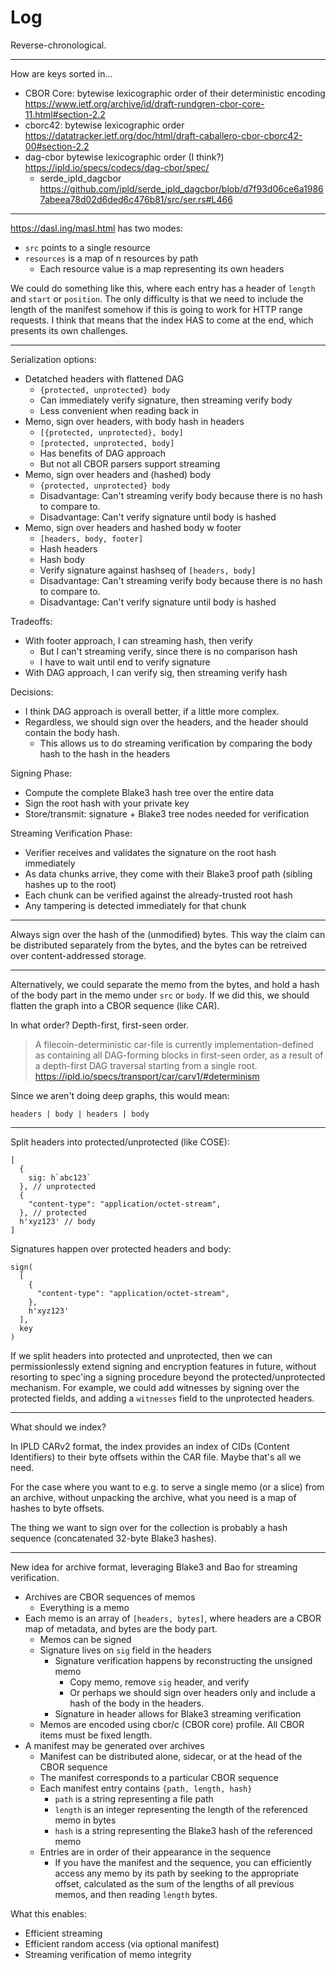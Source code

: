 # Log

Reverse-chronological.

---

How are keys sorted in...

- CBOR Core: bytewise lexicographic order of their deterministic encoding <https://www.ietf.org/archive/id/draft-rundgren-cbor-core-11.html#section-2.2>
- cborc42: bytewise lexicographic order <https://datatracker.ietf.org/doc/html/draft-caballero-cbor-cborc42-00#section-2.2>
- dag-cbor bytewise lexicographic order (I think?) <https://ipld.io/specs/codecs/dag-cbor/spec/>
  - serde_ipld_dagcbor <https://github.com/ipld/serde_ipld_dagcbor/blob/d7f93d06ce6a19867abeea78d02d6ded6c476b81/src/ser.rs#L466>

---

https://dasl.ing/masl.html has two modes:

- `src` points to a single resource
- `resources` is a map of n resources by path
  - Each resource value is a map representing its own headers

We could do something like this, where each entry has a header of `length` and `start` or `position`. The only difficulty is that we need to include the length of the manifest somehow if this is going to work for HTTP range requests. I think that means that the index HAS to come at the end, which presents its own challenges.

---

Serialization options:

- Detatched headers with flattened DAG
  - `{protected, unprotected} body`
  - Can immediately verify signature, then streaming verify body
  - Less convenient when reading back in
- Memo, sign over headers, with body hash in headers
  - `[{protected, unprotected}, body]`
  - `[protected, unprotected, body]`
  - Has benefits of DAG approach
  - But not all CBOR parsers support streaming
- Memo, sign over headers and (hashed) body
  - `{protected, unprotected} body`
  - Disadvantage: Can't streaming verify body because there is no hash to
    compare to.
  - Disadvantage: Can't verify signature until body is hashed
- Memo, sign over headers and hashed body w footer
  - `[headers, body, footer]`
  - Hash headers
  - Hash body
  - Verify signature against hashseq of `[headers, body]`
  - Disadvantage: Can't streaming verify body because there is no hash to
    compare to.
  - Disadvantage: Can't verify signature until body is hashed

Tradeoffs:

- With footer approach, I can streaming hash, then verify
  - But I can't streaming verify, since there is no comparison hash
  - I have to wait until end to verify signature
- With DAG approach, I can verify sig, then streaming verify hash

Decisions:

- I think DAG approach is overall better, if a little more complex.
- Regardless, we should sign over the headers, and the header should contain the body hash.
  - This allows us to do streaming verification by comparing the body hash to the hash in the headers

Signing Phase:

- Compute the complete Blake3 hash tree over the entire data
- Sign the root hash with your private key
- Store/transmit: signature + Blake3 tree nodes needed for verification

Streaming Verification Phase:

- Verifier receives and validates the signature on the root hash immediately
- As data chunks arrive, they come with their Blake3 proof path (sibling hashes up to the root)
- Each chunk can be verified against the already-trusted root hash
- Any tampering is detected immediately for that chunk

---

Always sign over the hash of the (unmodified) bytes. This way the claim can be distributed separately from the bytes, and the bytes can be retreived over content-addressed storage.

---

Alternatively, we could separate the memo from the bytes, and hold a hash of the body part in the memo under `src` or `body`. If we did this, we should flatten the graph into a CBOR sequence (like CAR).

In what order? Depth-first, first-seen order.

> A filecoin-deterministic car-file is currently implementation-defined as containing all DAG-forming blocks in first-seen order, as a result of a depth-first DAG traversal starting from a single root. <https://ipld.io/specs/transport/car/carv1/#determinism>

Since we aren't doing deep graphs, this would mean:

```
headers | body | headers | body
```

---

Split headers into protected/unprotected (like COSE):

```
[
  {
    sig: h`abc123`
  }, // unprotected
  {
    "content-type": "application/octet-stream",
  }, // protected
  h'xyz123' // body
]
```

Signatures happen over protected headers and body:

```
sign(
  [
    {
      "content-type": "application/octet-stream",
    },
    h'xyz123'
  ],
  key
)
```

If we split headers into protected and unprotected, then we can permissionlessly extend signing and encryption features in future, without resorting to spec'ing a signing procedure beyond the protected/unprotected mechanism. For example, we could add witnesses by signing over the protected fields, and adding a `witnesses` field to the unprotected headers.

---

What should we index?

In IPLD CARv2 format, the index provides an index of CIDs (Content Identifiers) to their byte offsets within the CAR file. Maybe that's all we need.

For the case where you want to e.g. to serve a single memo (or a slice) from an archive, without unpacking the archive, what you need is a map of hashes to byte offsets.

The thing we want to sign over for the collection is probably a hash sequence (concatenated 32-byte Blake3 hashes).

---

New idea for archive format, leveraging Blake3 and Bao for streaming verification.

- Archives are CBOR sequences of memos
  - Everything is a memo
- Each memo is an array of `[headers, bytes]`, where headers are a CBOR map of metadata, and bytes are the body part.
  - Memos can be signed
  - Signature lives on `sig` field in the headers
    - Signature verification happens by reconstructing the unsigned memo
      - Copy memo, remove `sig` header, and verify
      - Or perhaps we should sign over headers only and include a hash of the body in the headers.
    - Signature in header allows for Blake3 streaming verification
  - Memos are encoded using cbor/c (CBOR core) profile. All CBOR items must be fixed length.
- A manifest may be generated over archives
  - Manifest can be distributed alone, sidecar, or at the head of the CBOR sequence
  - The manifest corresponds to a particular CBOR sequence
  - Each manifest entry contains `{path, length, hash}`
    - `path` is a string representing a file path
    - `length` is an integer representing the length of the referenced memo in bytes
    - `hash` is a string representing the Blake3 hash of the referenced memo
  - Entries are in order of their appearance in the sequence
    - If you have the manifest and the sequence, you can efficiently access any memo by its path by seeking to the appropriate offset, calculated as the sum of the lengths of all previous memos, and then reading `length` bytes.

What this enables:

- Efficient streaming
- Efficient random access (via optional manifest)
- Streaming verification of memo integrity
